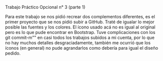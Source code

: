 Trabajo Práctico Opcional n° 3 (parte 1)

Para este trabajo se nos pidió recrear dos complementos diferentes, es el primer proyecto que se nos pidió subir a GitHub. Traté de igualar lo mejor posible las fuentes y los colores. El ícono usado acá no es igual al original pero es lo que pude encontrar en Bootstrap.
Tuve complicaciones con los git commit-m"" en casi todos los trabajos subidos a mi cuenta, por lo que no hay muchos detalles desgraciadamente, también me ocurrió que los íconos (en general) no pude agrandarlos como debería para igual el diseño pedido.
